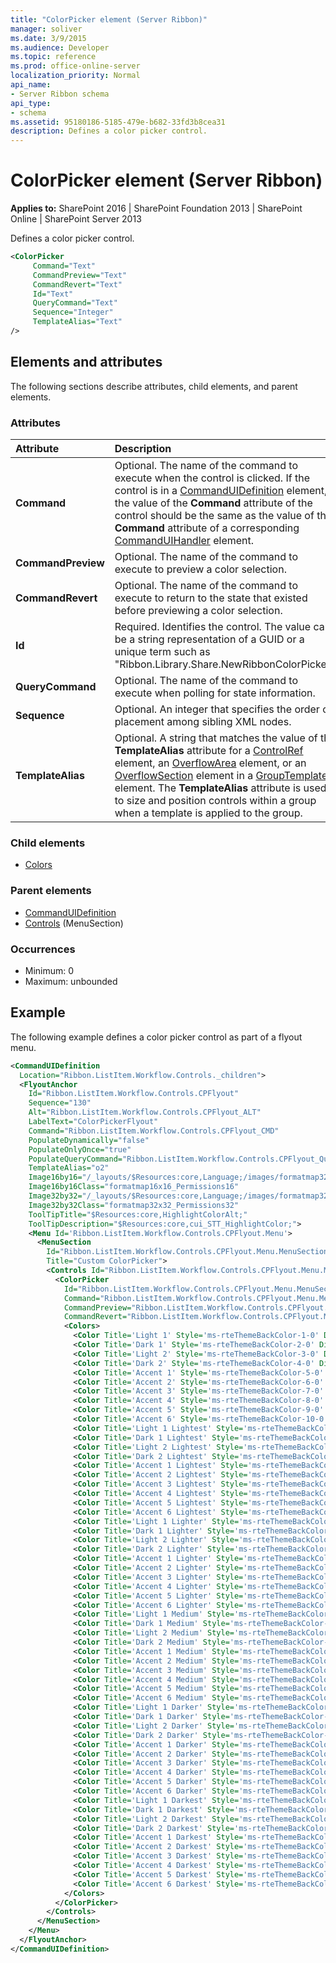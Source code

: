 ```yaml
---
title: "ColorPicker element (Server Ribbon)"
manager: soliver
ms.date: 3/9/2015
ms.audience: Developer
ms.topic: reference
ms.prod: office-online-server
localization_priority: Normal
api_name:
- Server Ribbon schema
api_type:
- schema
ms.assetid: 95180186-5185-479e-b682-33fd3b8cea31
description: Defines a color picker control. 
---
```


# ColorPicker element (Server Ribbon)

**Applies to:** SharePoint 2016 | SharePoint Foundation 2013 | SharePoint Online | SharePoint Server 2013
  
Defines a color picker control. 
  
```XML
<ColorPicker
     Command="Text"
     CommandPreview="Text"
     CommandRevert="Text"
     Id="Text"
     QueryCommand="Text"
     Sequence="Integer"
     TemplateAlias="Text"
/>
```

## Elements and attributes

The following sections describe attributes, child elements, and parent elements.

### Attributes

|**Attribute**|**Description**|
|:-----|:-----|
|**Command** <br/> |Optional. The name of the command to execute when the control is clicked. If the control is in a [CommandUIDefinition](commanduidefinition-element.md) element, the value of the **Command** attribute of the control should be the same as the value of the **Command** attribute of a corresponding [CommandUIHandler](commanduihandler-element.md) element.  <br/> |
|**CommandPreview** <br/> |Optional. The name of the command to execute to preview a color selection.  <br/> |
|**CommandRevert** <br/> |Optional. The name of the command to execute to return to the state that existed before previewing a color selection.  <br/> |
|**Id** <br/> |Required. Identifies the control. The value can be a string representation of a GUID or a unique term such as "Ribbon.Library.Share.NewRibbonColorPicker".  <br/> |
|**QueryCommand** <br/> |Optional. The name of the command to execute when polling for state information.  <br/> |
|**Sequence** <br/> |Optional. An integer that specifies the order of placement among sibling XML nodes.  <br/> |
|**TemplateAlias** <br/> |Optional. A string that matches the value of the **TemplateAlias** attribute for a [ControlRef](controlref-element.md) element, an [OverflowArea](overflowarea-element.md) element, or an [OverflowSection](overflowsection-element.md) element in a [GroupTemplate](grouptemplate-element.md) element. The **TemplateAlias** attribute is used to size and position controls within a group when a template is applied to the group.  <br/> |
   
### Child elements

- [Colors](colors-element.md)
   
### Parent elements

- [CommandUIDefinition](commanduidefinition-element.md) 
- [Controls](controls-element-menusection.md) (MenuSection)  
   
### Occurrences

- Minimum: 0
- Maximum: unbounded  
   
## Example

The following example defines a color picker control as part of a flyout menu.
  
```XML
<CommandUIDefinition
  Location="Ribbon.ListItem.Workflow.Controls._children">
  <FlyoutAnchor
    Id="Ribbon.ListItem.Workflow.Controls.CPFlyout"
    Sequence="130"
    Alt="Ribbon.ListItem.Workflow.Controls.CPFlyout_ALT"
    LabelText="ColorPickerFlyout"
    Command="Ribbon.ListItem.Workflow.Controls.CPFlyout_CMD"
    PopulateDynamically="false"
    PopulateOnlyOnce="true"
    PopulateQueryCommand="Ribbon.ListItem.Workflow.Controls.CPFlyout_Query_CMD"
    TemplateAlias="o2"
    Image16by16="/_layouts/$Resources:core,Language;/images/formatmap32x32.png"
    Image16by16Class="formatmap16x16_Permissions16"
    Image32by32="/_layouts/$Resources:core,Language;/images/formatmap32x32.png"
    Image32by32Class="formatmap32x32_Permissions32"
    ToolTipTitle="$Resources:core,HighlightColorAlt;"
    ToolTipDescription="$Resources:core,cui_STT_HighlightColor;">
    <Menu Id='Ribbon.ListItem.Workflow.Controls.CPFlyout.Menu'>
      <MenuSection
        Id="Ribbon.ListItem.Workflow.Controls.CPFlyout.Menu.MenuSection"
        Title="Custom ColorPicker">
        <Controls Id="Ribbon.ListItem.Workflow.Controls.CPFlyout.Menu.MenuSection.Controls">
          <ColorPicker
            Id="Ribbon.ListItem.Workflow.Controls.CPFlyout.Menu.MenuSection.ColorPicker"
            Command="Ribbon.ListItem.Workflow.Controls.CPFlyout.Menu.MenuSection.ColorPicker_CMD"
            CommandPreview="Ribbon.ListItem.Workflow.Controls.CPFlyout.Menu.MenuSection.ColorPicker_PRE_CMD"
            CommandRevert="Ribbon.ListItem.Workflow.Controls.CPFlyout.Menu.MenuSection.ColorPicker_REV_CMD" >
            <Colors>
              <Color Title='Light 1' Style='ms-rteThemeBackColor-1-0' DisplayColor='#ffffff' />
              <Color Title='Dark 1' Style='ms-rteThemeBackColor-2-0' DisplayColor='#000000' />
              <Color Title='Light 2' Style='ms-rteThemeBackColor-3-0' DisplayColor='#e9f5fa' />
              <Color Title='Dark 2' Style='ms-rteThemeBackColor-4-0' DisplayColor='#33557b' />
              <Color Title='Accent 1' Style='ms-rteThemeBackColor-5-0' DisplayColor='#00adee' />
              <Color Title='Accent 2' Style='ms-rteThemeBackColor-6-0' DisplayColor='#ec008c' />
              <Color Title='Accent 3' Style='ms-rteThemeBackColor-7-0' DisplayColor='#1d71b6' />
              <Color Title='Accent 4' Style='ms-rteThemeBackColor-8-0' DisplayColor='#fd9f08' />
              <Color Title='Accent 5' Style='ms-rteThemeBackColor-9-0' DisplayColor='#62ce33' />
              <Color Title='Accent 6' Style='ms-rteThemeBackColor-10-0' DisplayColor='#fae032' />
              <Color Title='Light 1 Lightest' Style='ms-rteThemeBackColor-1-1' DisplayColor='#f2f2f2' />
              <Color Title='Dark 1 Lightest' Style='ms-rteThemeBackColor-2-1' DisplayColor='#7f7f7f' />
              <Color Title='Light 2 Lightest' Style='ms-rteThemeBackColor-3-1' DisplayColor='#c1e3f1' />
              <Color Title='Dark 2 Lightest' Style='ms-rteThemeBackColor-4-1' DisplayColor='#cfddeb' />
              <Color Title='Accent 1 Lightest' Style='ms-rteThemeBackColor-5-1' DisplayColor='#c8f0ff' />
              <Color Title='Accent 2 Lightest' Style='ms-rteThemeBackColor-6-1' DisplayColor='#ffc8e8' />
              <Color Title='Accent 3 Lightest' Style='ms-rteThemeBackColor-7-1' DisplayColor='#cbe3f6' />
              <Color Title='Accent 4 Lightest' Style='ms-rteThemeBackColor-8-1' DisplayColor='#feebcd' />
              <Color Title='Accent 5 Lightest' Style='ms-rteThemeBackColor-9-1' DisplayColor='#e0f5d6' />
              <Color Title='Accent 6 Lightest' Style='ms-rteThemeBackColor-10-1' DisplayColor='#fef8d6' />
              <Color Title='Light 1 Lighter' Style='ms-rteThemeBackColor-1-2' DisplayColor='#d8d8d8' />
              <Color Title='Dark 1 Lighter' Style='ms-rteThemeBackColor-2-2' DisplayColor='#595959' />
              <Color Title='Light 2 Lighter' Style='ms-rteThemeBackColor-3-2' DisplayColor='#86c8e3' />
              <Color Title='Dark 2 Lighter' Style='ms-rteThemeBackColor-4-2' DisplayColor='#a0bad8' />
              <Color Title='Accent 1 Lighter' Style='ms-rteThemeBackColor-5-2' DisplayColor='#92e1ff' />
              <Color Title='Accent 2 Lighter' Style='ms-rteThemeBackColor-6-2' DisplayColor='#ff91d2' />
              <Color Title='Accent 3 Lighter' Style='ms-rteThemeBackColor-7-2' DisplayColor='#97c7ee' />
              <Color Title='Accent 4 Lighter' Style='ms-rteThemeBackColor-8-2' DisplayColor='#fed89c' />
              <Color Title='Accent 5 Lighter' Style='ms-rteThemeBackColor-9-2' DisplayColor='#c0ebad' />
              <Color Title='Accent 6 Lighter' Style='ms-rteThemeBackColor-10-2' DisplayColor='#fef8d6' />
              <Color Title='Light 1 Medium' Style='ms-rteThemeBackColor-1-3' DisplayColor='#bfbfbf' />
              <Color Title='Dark 1 Medium' Style='ms-rteThemeBackColor-2-3' DisplayColor='#3f3f3f' />
              <Color Title='Light 2 Medium' Style='ms-rteThemeBackColor-3-3' DisplayColor='#2c98c4' />
              <Color Title='Dark 2 Medium' Style='ms-rteThemeBackColor-4-3' DisplayColor='#7098c4' />
              <Color Title='Accent 1 Medium' Style='ms-rteThemeBackColor-5-3' DisplayColor='#5bd2ff' />
              <Color Title='Accent 2 Medium' Style='ms-rteThemeBackColor-6-3' DisplayColor='#ff5abc' />
              <Color Title='Accent 3 Medium' Style='ms-rteThemeBackColor-7-3' DisplayColor='#64abe6' />
              <Color Title='Accent 4 Medium' Style='ms-rteThemeBackColor-8-3' DisplayColor='#fdc56a' />
              <Color Title='Accent 5 Medium' Style='ms-rteThemeBackColor-9-3' DisplayColor='#b9de8c' />
              <Color Title='Accent 6 Medium' Style='ms-rteThemeBackColor-10-3' DisplayColor='#fcec84' />
              <Color Title='Light 1 Darker' Style='ms-rteThemeBackColor-1-4' DisplayColor='#a5a5a5' />
              <Color Title='Dark 1 Darker' Style='ms-rteThemeBackColor-2-4' DisplayColor='#262626' />
              <Color Title='Light 2 Darker' Style='ms-rteThemeBackColor-3-4' DisplayColor='#164c62' />
              <Color Title='Dark 2 Darker' Style='ms-rteThemeBackColor-4-4' DisplayColor='#26405c' />
              <Color Title='Accent 1 Darker' Style='ms-rteThemeBackColor-5-4' DisplayColor='#0081b2' />
              <Color Title='Accent 2 Darker' Style='ms-rteThemeBackColor-6-4' DisplayColor='#b10069' />
              <Color Title='Accent 3 Darker' Style='ms-rteThemeBackColor-7-4' DisplayColor='#155488' />
              <Color Title='Accent 4 Darker' Style='ms-rteThemeBackColor-8-4' DisplayColor='#c27801' />
              <Color Title='Accent 5 Darker' Style='ms-rteThemeBackColor-9-4' DisplayColor='#499b25' />
              <Color Title='Accent 6 Darker' Style='ms-rteThemeBackColor-10-4' DisplayColor='#dbbf05' />
              <Color Title='Light 1 Darkest' Style='ms-rteThemeBackColor-1-5' DisplayColor='#7f7f7f' />
              <Color Title='Dark 1 Darkest' Style='ms-rteThemeBackColor-2-5' DisplayColor='#0c0c0c' />
              <Color Title='Light 2 Darkest' Style='ms-rteThemeBackColor-3-5' DisplayColor='#081e27' />
              <Color Title='Dark 2 Darkest' Style='ms-rteThemeBackColor-4-5' DisplayColor='#192a3e' />
              <Color Title='Accent 1 Darkest' Style='ms-rteThemeBackColor-5-5' DisplayColor='#005677' />
              <Color Title='Accent 2 Darkest' Style='ms-rteThemeBackColor-6-5' DisplayColor='#760046' />
              <Color Title='Accent 3 Darkest' Style='ms-rteThemeBackColor-7-5' DisplayColor='#0e385b' />
              <Color Title='Accent 4 Darkest' Style='ms-rteThemeBackColor-8-5' DisplayColor='#815001' />
              <Color Title='Accent 5 Darkest' Style='ms-rteThemeBackColor-9-5' DisplayColor='#316819' />
              <Color Title='Accent 6 Darkest' Style='ms-rteThemeBackColor-10-5' DisplayColor='#927f03' />
            </Colors>
          </ColorPicker>
        </Controls>
      </MenuSection>
    </Menu>
  </FlyoutAnchor>
</CommandUIDefinition>

```


